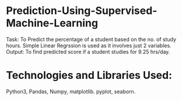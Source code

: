 # Prediction-Using-Supervised-Machine-Learning
Task: To Predict the percentage of a student based on the no. of study hours.
Simple Linear Regrssion is used as it involves just 2 variables.
Output: To find predicted score if a student studies for 9.25 hrs/day.

# Technologies and Libraries Used:
Python3, Pandas, Numpy, matplotlib. pyplot, seaborn.
